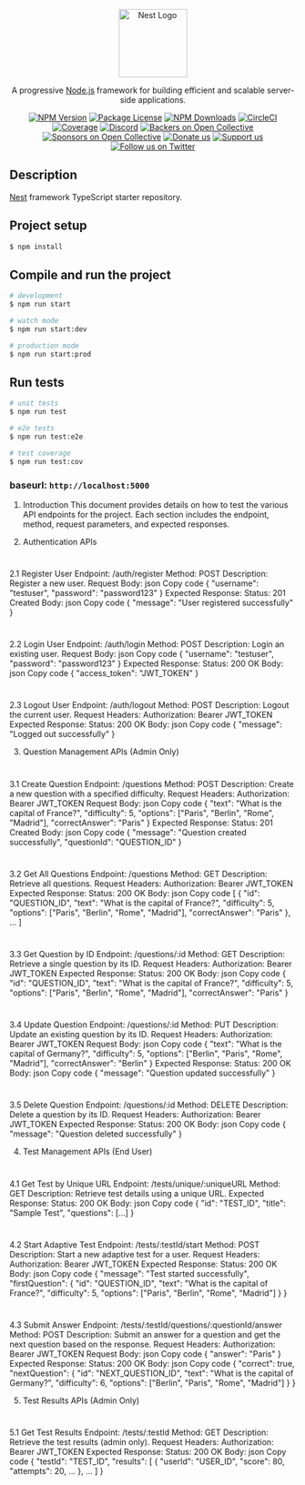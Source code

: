 <p align="center">
  <a href="http://nestjs.com/" target="blank"><img src="https://nestjs.com/img/logo-small.svg" width="120" alt="Nest Logo" /></a>
</p>

[circleci-image]: https://img.shields.io/circleci/build/github/nestjs/nest/master?token=abc123def456
[circleci-url]: https://circleci.com/gh/nestjs/nest

  <p align="center">A progressive <a href="http://nodejs.org" target="_blank">Node.js</a> framework for building efficient and scalable server-side applications.</p>
    <p align="center">
<a href="https://www.npmjs.com/~nestjscore" target="_blank"><img src="https://img.shields.io/npm/v/@nestjs/core.svg" alt="NPM Version" /></a>
<a href="https://www.npmjs.com/~nestjscore" target="_blank"><img src="https://img.shields.io/npm/l/@nestjs/core.svg" alt="Package License" /></a>
<a href="https://www.npmjs.com/~nestjscore" target="_blank"><img src="https://img.shields.io/npm/dm/@nestjs/common.svg" alt="NPM Downloads" /></a>
<a href="https://circleci.com/gh/nestjs/nest" target="_blank"><img src="https://img.shields.io/circleci/build/github/nestjs/nest/master" alt="CircleCI" /></a>
<a href="https://coveralls.io/github/nestjs/nest?branch=master" target="_blank"><img src="https://coveralls.io/repos/github/nestjs/nest/badge.svg?branch=master#9" alt="Coverage" /></a>
<a href="https://discord.gg/G7Qnnhy" target="_blank"><img src="https://img.shields.io/badge/discord-online-brightgreen.svg" alt="Discord"/></a>
<a href="https://opencollective.com/nest#backer" target="_blank"><img src="https://opencollective.com/nest/backers/badge.svg" alt="Backers on Open Collective" /></a>
<a href="https://opencollective.com/nest#sponsor" target="_blank"><img src="https://opencollective.com/nest/sponsors/badge.svg" alt="Sponsors on Open Collective" /></a>
  <a href="https://paypal.me/kamilmysliwiec" target="_blank"><img src="https://img.shields.io/badge/Donate-PayPal-ff3f59.svg" alt="Donate us"/></a>
    <a href="https://opencollective.com/nest#sponsor"  target="_blank"><img src="https://img.shields.io/badge/Support%20us-Open%20Collective-41B883.svg" alt="Support us"></a>
  <a href="https://twitter.com/nestframework" target="_blank"><img src="https://img.shields.io/twitter/follow/nestframework.svg?style=social&label=Follow" alt="Follow us on Twitter"></a>
</p>
  <!--[![Backers on Open Collective](https://opencollective.com/nest/backers/badge.svg)](https://opencollective.com/nest#backer)
  [![Sponsors on Open Collective](https://opencollective.com/nest/sponsors/badge.svg)](https://opencollective.com/nest#sponsor)-->

## Description

[Nest](https://github.com/nestjs/nest) framework TypeScript starter repository.

## Project setup

```bash
$ npm install
```

## Compile and run the project

```bash
# development
$ npm run start

# watch mode
$ npm run start:dev

# production mode
$ npm run start:prod
```

## Run tests

```bash
# unit tests
$ npm run test

# e2e tests
$ npm run test:e2e

# test coverage
$ npm run test:cov
```

### baseurl: `http://localhost:5000`
1. Introduction
This document provides details on how to test the various API endpoints for the project. Each section includes the endpoint, method, request parameters, and expected responses.

2. Authentication APIs
#
2.1 Register User
Endpoint: /auth/register
Method: POST
Description: Register a new user.
Request Body:
json
Copy code
{
  "username": "testuser",
  "password": "password123"
}
Expected Response:
Status: 201 Created
Body:
json
Copy code
{
  "message": "User registered successfully"
}

#
2.2 Login User
Endpoint: /auth/login
Method: POST
Description: Login an existing user.
Request Body:
json
Copy code
{
  "username": "testuser",
  "password": "password123"
}
Expected Response:
Status: 200 OK
Body:
json
Copy code
{
  "access_token": "JWT_TOKEN"
}

#
2.3 Logout User
Endpoint: /auth/logout
Method: POST
Description: Logout the current user.
Request Headers:
Authorization: Bearer JWT_TOKEN
Expected Response:
Status: 200 OK
Body:
json
Copy code
{
  "message": "Logged out successfully"
}

3. Question Management APIs (Admin Only)
#
3.1 Create Question
Endpoint: /questions
Method: POST
Description: Create a new question with a specified difficulty.
Request Headers:
Authorization: Bearer JWT_TOKEN
Request Body:
json
Copy code
{
  "text": "What is the capital of France?",
  "difficulty": 5,
  "options": ["Paris", "Berlin", "Rome", "Madrid"],
  "correctAnswer": "Paris"
}
Expected Response:
Status: 201 Created
Body:
json
Copy code
{
  "message": "Question created successfully",
  "questionId": "QUESTION_ID"
}

#
3.2 Get All Questions
Endpoint: /questions
Method: GET
Description: Retrieve all questions.
Request Headers:
Authorization: Bearer JWT_TOKEN
Expected Response:
Status: 200 OK
Body:
json
Copy code
[
  {
    "id": "QUESTION_ID",
    "text": "What is the capital of France?",
    "difficulty": 5,
    "options": ["Paris", "Berlin", "Rome", "Madrid"],
    "correctAnswer": "Paris"
  },
  ...
]

#
3.3 Get Question by ID
Endpoint: /questions/:id
Method: GET
Description: Retrieve a single question by its ID.
Request Headers:
Authorization: Bearer JWT_TOKEN
Expected Response:
Status: 200 OK
Body:
json
Copy code
{
  "id": "QUESTION_ID",
  "text": "What is the capital of France?",
  "difficulty": 5,
  "options": ["Paris", "Berlin", "Rome", "Madrid"],
  "correctAnswer": "Paris"
}

#
3.4 Update Question
Endpoint: /questions/:id
Method: PUT
Description: Update an existing question by its ID.
Request Headers:
Authorization: Bearer JWT_TOKEN
Request Body:
json
Copy code
{
  "text": "What is the capital of Germany?",
  "difficulty": 5,
  "options": ["Berlin", "Paris", "Rome", "Madrid"],
  "correctAnswer": "Berlin"
}
Expected Response:
Status: 200 OK
Body:
json
Copy code
{
  "message": "Question updated successfully"
}

#
3.5 Delete Question
Endpoint: /questions/:id
Method: DELETE
Description: Delete a question by its ID.
Request Headers:
Authorization: Bearer JWT_TOKEN
Expected Response:
Status: 200 OK
Body:
json
Copy code
{
  "message": "Question deleted successfully"
}

4. Test Management APIs (End User)
#
4.1 Get Test by Unique URL
Endpoint: /tests/unique/:uniqueURL
Method: GET
Description: Retrieve test details using a unique URL.
Expected Response:
Status: 200 OK
Body:
json
Copy code
{
  "id": "TEST_ID",
  "title": "Sample Test",
  "questions": [...]
}

#
4.2 Start Adaptive Test
Endpoint: /tests/:testId/start
Method: POST
Description: Start a new adaptive test for a user.
Request Headers:
Authorization: Bearer JWT_TOKEN
Expected Response:
Status: 200 OK
Body:
json
Copy code
{
  "message": "Test started successfully",
  "firstQuestion": {
    "id": "QUESTION_ID",
    "text": "What is the capital of France?",
    "difficulty": 5,
    "options": ["Paris", "Berlin", "Rome", "Madrid"]
  }
}

#
4.3 Submit Answer
Endpoint: /tests/:testId/questions/:questionId/answer
Method: POST
Description: Submit an answer for a question and get the next question based on the response.
Request Headers:
Authorization: Bearer JWT_TOKEN
Request Body:
json
Copy code
{
  "answer": "Paris"
}
Expected Response:
Status: 200 OK
Body:
json
Copy code
{
  "correct": true,
  "nextQuestion": {
    "id": "NEXT_QUESTION_ID",
    "text": "What is the capital of Germany?",
    "difficulty": 6,
    "options": ["Berlin", "Paris", "Rome", "Madrid"]
  }
}

5. Test Results APIs (Admin Only)
#
5.1 Get Test Results
Endpoint: /tests/:testId
Method: GET
Description: Retrieve the test results (admin only).
Request Headers:
Authorization: Bearer JWT_TOKEN
Expected Response:
Status: 200 OK
Body:
json
Copy code
{
  "testId": "TEST_ID",
  "results": [
    {
      "userId": "USER_ID",
      "score": 80,
      "attempts": 20,
      ...
    },
    ...
  ]
}

